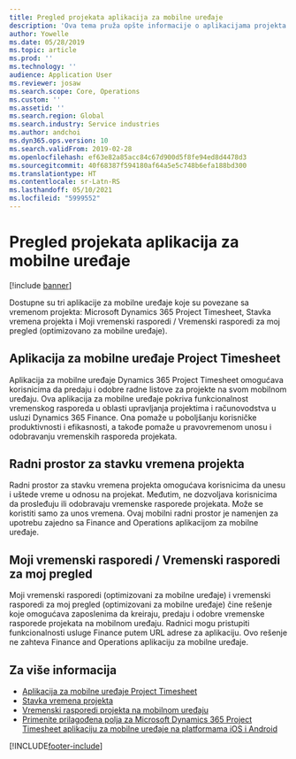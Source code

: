 ```yaml
---
title: Pregled projekata aplikacija za mobilne uređaje
description: 'Ova tema pruža opšte informacije o aplikacijama projekta koje se odnose na vreme: Microsoft Dynamics 365 Project Timesheet, Stavka vremena projekta i Moji vremenski rasporedi / Vremenski rasporedi, koje su dostupne na mobilnom uređaju.'
author: Yowelle
ms.date: 05/28/2019
ms.topic: article
ms.prod: ''
ms.technology: ''
audience: Application User
ms.reviewer: josaw
ms.search.scope: Core, Operations
ms.custom: ''
ms.assetid: ''
ms.search.region: Global
ms.search.industry: Service industries
ms.author: andchoi
ms.dyn365.ops.version: 10
ms.search.validFrom: 2019-02-28
ms.openlocfilehash: ef63e82a85acc84c67d900d5f8fe94ed8d4478d3
ms.sourcegitcommit: 40f68387f594180af64a5e5c748b6efa188bd300
ms.translationtype: HT
ms.contentlocale: sr-Latn-RS
ms.lasthandoff: 05/10/2021
ms.locfileid: "5999552"
---
```

# <a name="project-mobile-applications-overview"></a>Pregled projekata aplikacija za mobilne uređaje

[!include [banner](../includes/banner.md)]

Dostupne su tri aplikacije za mobilne uređaje koje su povezane sa vremenom projekta: Microsoft Dynamics 365 Project Timesheet, Stavka vremena projekta i Moji vremenski rasporedi / Vremenski rasporedi za moj pregled (optimizovano za mobilne uređaje).

## <a name="project-timesheet-mobile-app"></a>Aplikacija za mobilne uređaje Project Timesheet

Aplikacija za mobilne uređaje Dynamics 365 Project Timesheet omogućava korisnicima da predaju i odobre radne listove za projekte na svom mobilnom uređaju. Ova aplikacija za mobilne uređaje pokriva funkcionalnost vremenskog rasporeda u oblasti upravljanja projektima i računovodstva u usluzi Dynamics 365 Finance. Ona pomaže u poboljšanju korisničke produktivnosti i efikasnosti, a takođe pomaže u pravovremenom unosu i odobravanju vremenskih rasporeda projekata.

## <a name="project-time-entry-workspace"></a>Radni prostor za stavku vremena projekta

Radni prostor za stavku vremena projekta omogućava korisnicima da unesu i uštede vreme u odnosu na projekat. Međutim, ne dozvoljava korisnicima da prosleđuju ili odobravaju vremenske rasporede projekata. Može se koristiti samo za unos vremena. Ovaj mobilni radni prostor je namenjen za upotrebu zajedno sa Finance and Operations aplikacijom za mobilne uređaje.

## <a name="my-timesheetstimesheets-for-my-review"></a>Moji vremenski rasporedi / Vremenski rasporedi za moj pregled

Moji vremenski rasporedi (optimizovani za mobilne uređaje) i vremenski rasporedi za moj pregled (optimizovani za mobilne uređaje) čine rešenje koje omogućava zaposlenima da kreiraju, predaju i odobre vremenske rasporede projekata na mobilnom uređaju. Radnici mogu pristupiti funkcionalnosti usluge Finance putem URL adrese za aplikaciju. Ovo rešenje ne zahteva Finance and Operations aplikaciju za mobilne uređaje.

## <a name="for-more-information"></a>Za više informacija

- [Aplikacija za mobilne uređaje Project Timesheet](project-timesheet.md)
- [Stavka vremena projekta]( project-time-entry-mobile-workspace.md)
- [Vremenski rasporedi projekta na mobilnom uređaju](Mobile-timesheets.md)
- [Primenite prilagođena polja za Microsoft Dynamics 365 Project Timesheet aplikaciju za mobilne uređaje na platformama iOS i Android](custom-fields-mobile.md)


[!INCLUDE[footer-include](../includes/footer-banner.md)]